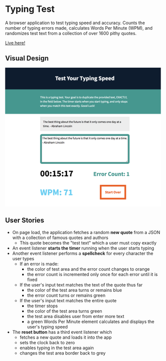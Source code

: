 # Typing Test

A browser application to test typing speed and accuracy. Counts the number of typing errors made, calculates Words Per Minute (WPM), and randomizes test text from a collection of over 1600 pithy quotes.

[Live here!](./index.html)

## Visual Design

![Typing Test](./VisualDesign.png)

## User Stories

* On page load, the application fetches a random **new quote** from a JSON with a collection of famous quotes and authors
    * This quote becomes the "test text" which a user must copy exactly
* An event listener **starts the timer** running when the user starts typing
* Another event listener performs a **spellcheck** for every character the user types
    * If an error is made:
        * the color of test area and the error count changes to orange
        * the error count is incremented only once for each error until it is fixed
    * If the user's input text matches the text of the quote thus far
        * the color of the test area turns or remains blue
        * the error count turns or remains green
    * If the user's input text matches the entire quote
        * the timer stops
        * the color of the test area turns green
        * the test area disables user from enter more text
        * a green Words Per Minute element calculates and displays the user's typing speed
* The **reset button** has a third event listener which
    * fetches a new quote and loads it into the app
    * sets the clock back to zero
    * enables typing in the test area again
    * changes the test area border back to grey

